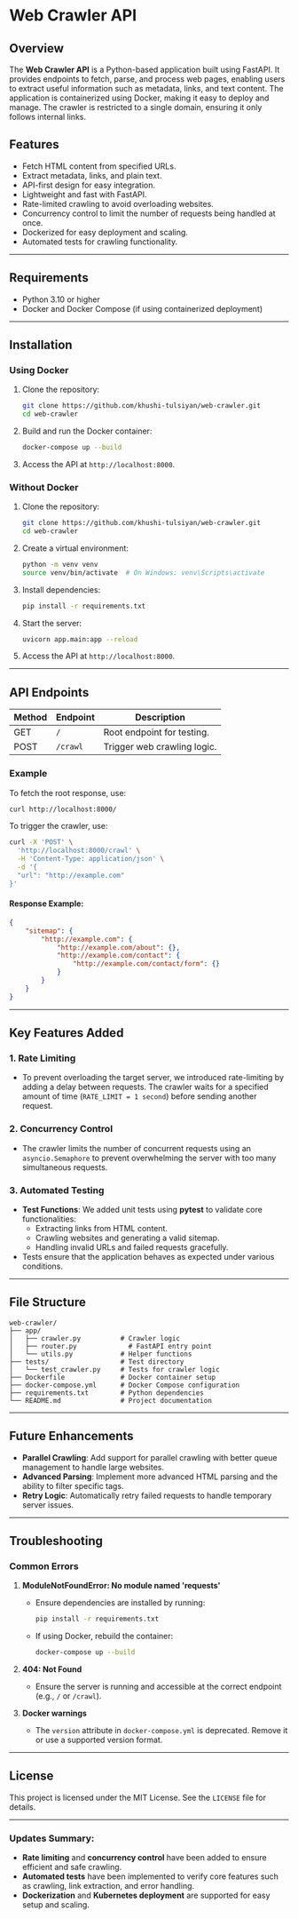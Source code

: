 # Web Crawler API

## Overview
The **Web Crawler API** is a Python-based application built using FastAPI. It provides endpoints to fetch, parse, and process web pages, enabling users to extract useful information such as metadata, links, and text content. The application is containerized using Docker, making it easy to deploy and manage. The crawler is restricted to a single domain, ensuring it only follows internal links.

## Features
- Fetch HTML content from specified URLs.
- Extract metadata, links, and plain text.
- API-first design for easy integration.
- Lightweight and fast with FastAPI.
- Rate-limited crawling to avoid overloading websites.
- Concurrency control to limit the number of requests being handled at once.
- Dockerized for easy deployment and scaling.
- Automated tests for crawling functionality.

---

## Requirements
- Python 3.10 or higher
- Docker and Docker Compose (if using containerized deployment)

---

## Installation

### Using Docker
1. Clone the repository:
   ```bash
   git clone https://github.com/khushi-tulsiyan/web-crawler.git
   cd web-crawler
   ```

2. Build and run the Docker container:
   ```bash
   docker-compose up --build
   ```

3. Access the API at `http://localhost:8000`.

### Without Docker
1. Clone the repository:
   ```bash
   git clone https://github.com/khushi-tulsiyan/web-crawler.git
   cd web-crawler
   ```

2. Create a virtual environment:
   ```bash
   python -m venv venv
   source venv/bin/activate  # On Windows: venv\Scripts\activate
   ```

3. Install dependencies:
   ```bash
   pip install -r requirements.txt
   ```

4. Start the server:
   ```bash
   uvicorn app.main:app --reload
   ```

5. Access the API at `http://localhost:8000`.

---

## API Endpoints
| Method | Endpoint    | Description                      |
|--------|-------------|----------------------------------|
| GET    | `/`         | Root endpoint for testing.      |
| POST   | `/crawl`    | Trigger web crawling logic.      |

### Example
To fetch the root response, use:
```bash
curl http://localhost:8000/
```

To trigger the crawler, use:
```bash
curl -X 'POST' \
  'http://localhost:8000/crawl' \
  -H 'Content-Type: application/json' \
  -d '{
  "url": "http://example.com"
}'
```

#### Response Example:
```json
{
    "sitemap": {
        "http://example.com": {
            "http://example.com/about": {},
            "http://example.com/contact": {
                "http://example.com/contact/form": {}
            }
        }
    }
}
```

---

## Key Features Added
### 1. **Rate Limiting**
   - To prevent overloading the target server, we introduced rate-limiting by adding a delay between requests. The crawler waits for a specified amount of time (`RATE_LIMIT = 1 second`) before sending another request.

### 2. **Concurrency Control**
   - The crawler limits the number of concurrent requests using an `asyncio.Semaphore` to prevent overwhelming the server with too many simultaneous requests.

### 3. **Automated Testing**
   - **Test Functions**: We added unit tests using **pytest** to validate core functionalities:
     - Extracting links from HTML content.
     - Crawling websites and generating a valid sitemap.
     - Handling invalid URLs and failed requests gracefully.
   - Tests ensure that the application behaves as expected under various conditions.

---

## File Structure
```
web-crawler/
├── app/
│   ├── crawler.py          # Crawler logic
│   ├── router.py             # FastAPI entry point
│   └── utils.py            # Helper functions
├── tests/                  # Test directory
│   └── test_crawler.py     # Tests for crawler logic
├── Dockerfile              # Docker container setup
├── docker-compose.yml      # Docker Compose configuration
├── requirements.txt        # Python dependencies
└── README.md               # Project documentation
```

---

## Future Enhancements
- **Parallel Crawling**: Add support for parallel crawling with better queue management to handle large websites.
- **Advanced Parsing**: Implement more advanced HTML parsing and the ability to filter specific tags.
- **Retry Logic**: Automatically retry failed requests to handle temporary server issues.

---

## Troubleshooting
### Common Errors
1. **ModuleNotFoundError: No module named 'requests'**
   - Ensure dependencies are installed by running:
     ```bash
     pip install -r requirements.txt
     ```
   - If using Docker, rebuild the container:
     ```bash
     docker-compose up --build
     ```

2. **404: Not Found**
   - Ensure the server is running and accessible at the correct endpoint (e.g., `/` or `/crawl`).

3. **Docker warnings**
   - The `version` attribute in `docker-compose.yml` is deprecated. Remove it or use a supported version format.

---

## License
This project is licensed under the MIT License. See the `LICENSE` file for details.

---

### Updates Summary:
- **Rate limiting** and **concurrency control** have been added to ensure efficient and safe crawling.
- **Automated tests** have been implemented to verify core features such as crawling, link extraction, and error handling.
- **Dockerization** and **Kubernetes deployment** are supported for easy setup and scaling.

